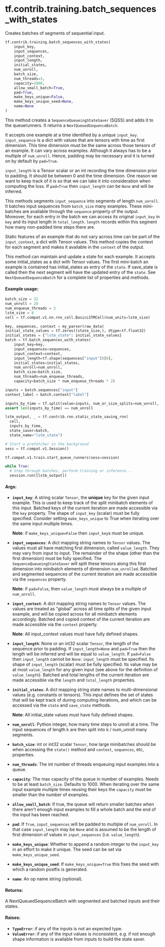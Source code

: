 <div itemscope itemtype="http://developers.google.com/ReferenceObject">
<meta itemprop="name" content="tf.contrib.training.batch_sequences_with_states" />
<meta itemprop="path" content="Stable" />
</div>

# tf.contrib.training.batch_sequences_with_states

Creates batches of segments of sequential input.

``` python
tf.contrib.training.batch_sequences_with_states(
    input_key,
    input_sequences,
    input_context,
    input_length,
    initial_states,
    num_unroll,
    batch_size,
    num_threads=3,
    capacity=1000,
    allow_small_batch=True,
    pad=True,
    make_keys_unique=False,
    make_keys_unique_seed=None,
    name=None
)
```

<!-- Placeholder for "Used in" -->

This method creates a `SequenceQueueingStateSaver` (SQSS) and adds it to
the queuerunners. It returns a `NextQueuedSequenceBatch`.

It accepts one example at a time identified by a unique `input_key`.
`input_sequence` is a dict with values that are tensors with time as first
dimension. This time dimension must be the same across those tensors of an
example. It can vary across examples. Although it always has to be a multiple
of `num_unroll`. Hence, padding may be necessary and it is turned on by
default by `pad=True`.

`input_length` is a Tensor scalar or an int recording the time dimension prior
to padding. It should be between 0 and the time dimension. One reason we want
to keep track of it is so that we can take it into consideration when
computing the loss. If `pad=True` then `input_length` can be `None` and will
be inferred.

This methods segments `input_sequence` into segments of length `num_unroll`.
It batches input sequences from `batch_size` many examples. These mini-batches
are available through the `sequence` property of the output. Moreover, for
each entry in the batch we can access its original `input_key` in `key` and
its input length in `total_length`. `length` records within this segment how
many non-padded time steps there are.

Static features of an example that do not vary across time can be part of the
`input_context`, a dict with Tensor values. This method copies the context for
each segment and makes it available in the `context` of the output.

This method can maintain and update a state for each example. It accepts some
initial_states as a dict with Tensor values. The first mini-batch an example
is contained has initial_states as entry of the `state`. If save_state is
called then the next segment will have the updated entry of the `state`.
See `NextQueuedSequenceBatch` for a complete list of properties and methods.

#### Example usage:



```python
batch_size = 32
num_unroll = 20
num_enqueue_threads = 3
lstm_size = 8
cell = tf.compat.v1.nn.rnn_cell.BasicLSTMCell(num_units=lstm_size)

key, sequences, context = my_parser(raw_data)
initial_state_values = tf.zeros((state_size,), dtype=tf.float32)
initial_states = {"lstm_state": initial_state_values}
batch = tf.batch_sequences_with_states(
    input_key=key,
    input_sequences=sequences,
    input_context=context,
    input_length=tf.shape(sequences["input"])[0],
    initial_states=initial_states,
    num_unroll=num_unroll,
    batch_size=batch_size,
    num_threads=num_enqueue_threads,
    capacity=batch_size * num_enqueue_threads * 2)

inputs = batch.sequences["input"]
context_label = batch.context["label"]

inputs_by_time = tf.split(value=inputs, num_or_size_splits=num_unroll, axis=1)
assert len(inputs_by_time) == num_unroll

lstm_output, _ = tf.contrib.rnn.static_state_saving_rnn(
  cell,
  inputs_by_time,
  state_saver=batch,
  state_name="lstm_state")

# Start a prefetcher in the background
sess = tf.compat.v1.Session()

tf.compat.v1.train.start_queue_runners(sess=session)

while True:
  # Step through batches, perform training or inference...
  session.run([lstm_output])
```

#### Args:


* <b>`input_key`</b>: A string scalar `Tensor`, the **unique** key for the given
  input example.  This is used to keep track of the split minibatch elements
  of this input.  Batched keys of the current iteration are made
  accessible via the `key` property.  The shape of `input_key` (scalar) must
  be fully specified.  Consider setting `make_keys_unique` to True when
  iterating over the same input multiple times.

  **Note**: if `make_keys_unique=False` then `input_key`s must be unique.
* <b>`input_sequences`</b>: A dict mapping string names to `Tensor` values.  The values
  must all have matching first dimension, called `value_length`. They may
  vary from input to input. The remainder of the shape (other than the first
  dimension) must be fully specified.
  The `SequenceQueueingStateSaver` will split these tensors along
  this first dimension into minibatch elements of dimension `num_unrolled`.
  Batched and segmented sequences of the current iteration are made
  accessible via the `sequences` property.

  **Note**: if `pad=False`, then `value_length` must always be a multiple
    of `num_unroll`.
* <b>`input_context`</b>: A dict mapping string names to `Tensor` values.  The values
  are treated as "global" across all time splits of the given input example,
  and will be copied across for all minibatch elements accordingly.
  Batched and copied context of the current iteration are made
  accessible via the `context` property.

  **Note**: All input_context values must have fully defined shapes.
* <b>`input_length`</b>: None or an int32 scalar `Tensor`, the length of the sequence
  prior to padding. If `input_length=None` and `pad=True` then the length
  will be inferred and will be equal to `value_length`. If `pad=False` then
  `input_length` cannot be `None`: `input_length` must be specified. Its
  shape of `input_length` (scalar) must be fully specified. Its value may be
  at most `value_length` for any given input (see above for the definition
  of `value_length`). Batched and total lengths of the current iteration are
  made accessible via the `length` and `total_length` properties.
* <b>`initial_states`</b>: A dict mapping string state names to multi-dimensional
  values (e.g. constants or tensors).  This input defines the set of
  states that will be kept track of during computing iterations, and
  which can be accessed via the `state` and `save_state` methods.

  **Note**: All initial_state values must have fully defined shapes.
* <b>`num_unroll`</b>: Python integer, how many time steps to unroll at a time.
  The input sequences of length k are then split into k / num_unroll many
  segments.
* <b>`batch_size`</b>: int or int32 scalar `Tensor`, how large minibatches should
  be when accessing the `state()` method and `context`, `sequences`, etc,
  properties.
* <b>`num_threads`</b>: The int number of threads enqueuing input examples into a
  queue.
* <b>`capacity`</b>: The max capacity of the queue in number of examples. Needs to be
  at least `batch_size`. Defaults to 1000. When iterating over the same
  input example multiple times reusing their keys the `capacity` must be
  smaller than the number of examples.
* <b>`allow_small_batch`</b>: If true, the queue will return smaller batches when
  there aren't enough input examples to fill a whole batch and the end of
  the input has been reached.
* <b>`pad`</b>: If `True`, `input_sequences` will be padded to multiple of
  `num_unroll`. In that case `input_length` may be `None` and is assumed to
  be the length of first dimension of values in `input_sequences`
  (i.e. `value_length`).
* <b>`make_keys_unique`</b>: Whether to append a random integer to the `input_key` in
  an effort to make it unique. The seed can be set via
  `make_keys_unique_seed`.
* <b>`make_keys_unique_seed`</b>: If `make_keys_unique=True` this fixes the seed with
  which a random postfix is generated.
* <b>`name`</b>: An op name string (optional).


#### Returns:

A NextQueuedSequenceBatch with segmented and batched inputs and their
states.



#### Raises:


* <b>`TypeError`</b>: if any of the inputs is not an expected type.
* <b>`ValueError`</b>: if any of the input values is inconsistent, e.g. if
  not enough shape information is available from inputs to build
  the state saver.